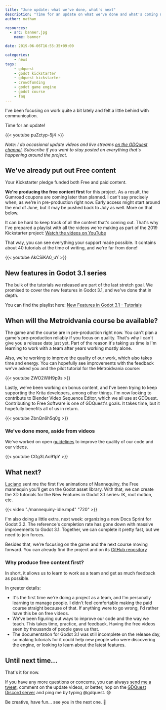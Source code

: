```yaml
---
title: "June update: what we've done, what's next"
description: "Time for an update on what we've done and what's coming next as part of the 2019 Godot Kickstarter project. See the Godot 3.1 New Features Series, Mannequiny, and more in this post. 🙂"
author: nathan

resources:
  - src: banner.jpg
    name: banner

date: 2019-06-06T16:55:35+09:00

categories:
    - news
tags:
    - gdquest
    - godot kickstarter
    - gdquest kickstarter
    - crowdfunding
    - godot game engine
    - godot course
    - faq
---
```


I've been focusing on work quite a bit lately and felt a little behind with communication. 

Time for an update!

{{< youtube puZctyp-5j4 >}}

*Note: I do occasional update videos and live streams [on the GDQuest channel](https://www.youtube.com/c/gdquest/). Subscribe if you want to stay posted on everything that's happening around the project.*

## We've already put out Free content ##

Your Kickstarter pledge funded both Free and paid content.

**We're producing the free content first** for this project. As a result, the Gumroad coupons are coming later than planned. I can't say precisely when, as we're in pre-production right now. Early access might start around the end of June, but it may be pushed back to July as well. More on that below.

It can be hard to keep track of all the content that's coming out. That's why I've prepared a playlist with all the videos we're making as part of the 2019 Kickstarter project: [Watch the videos on YouTube](https://www.youtube.com/playlist?list=PLhqJJNjsQ7KEgXeZIgZsCkabi3LWzCfAM&disable_polymer=true)

That way, you can see everything your support made possible. It contains about 40 tutorials at the time of writing, and we're far from done!

{{< youtube AkCSiKA0_uY >}}

## New features in Godot 3.1 series ##

The bulk of the tutorials we released are part of the last stretch goal. We promised to cover the new features in Godot 3.1, and we've done that in depth.

You can find the playlist here: [New Features in Godot 3.1 - Tutorials](https://www.youtube.com/watch?v=TjuK1ijv5KA&list=PLhqJJNjsQ7KEN1pQVRD4an4Ykd1i9t3t9)

## When will the Metroidvania course be available? ##

The game and the course are in pre-production right now. You can't plan a game's pre-production reliably if you focus on quality. That's why I can't give you a release date just yet. Part of the reason it's taking us time is I'm learning to work with a team after years working mostly alone.

Also, we're working to improve the quality of our work, which also takes time and energy. You can hopefully see improvements with the feedback we've asked you and the pilot tutorial for the Metroidvania course:

{{< youtube ZWO2WiH9p9s >}}

Lastly, we've been working on bonus content, and I've been trying to keep supporting the Krita developers, among other things. I'm now looking to contribute to Blender Video Sequence Editor, which we all use at GDQuest. Contributing to Free Software is one of GDQuest's goals. It takes time, but it hopefully benefits all of us in return.

{{< youtube ZbnQn6h5q0g >}}

### We've done more, aside from videos ###

We've worked on open [guidelines](https://github.com/GDQuest/gdquest-projects/blob/master/guidelines/gdscript-guidelines.md) to improve the quality of our code and our videos.

{{< youtube CGg3LAo91pY >}}

## What next?

[Luciano](https://twitter.com/lucianomunoz_) sent me the first five animations of Mannequiny, the Free mannequin you'll get on the Godot asset library. With that, we can create the 3D tutorials for the New Features in Godot 3.1 series: IK, root motion, etc.

{{< video "./mannequiny-idle.mp4" "720" >}}

I'm also doing a little extra, next week: organizing a new Docs Sprint for Godot 3.2. The reference's completion rate has gone down with massive improvements to Godot 3.1. Together, we can complete it pretty fast, but we need to join forces.

Besides that, we're focusing on the game and the next course moving forward. You can already find the project and on its [GitHub repository](https://github.com/GDQuest/godot-metroidvania-2d) 

### Why produce free content first? ###

In short, it allows us to learn to work as a team and get as much feedback as possible.

In greater details:

-   It's the first time we're doing a project as a team, and I'm personally learning to manage people. I didn't feel comfortable making the paid course straight because of that. If anything were to go wrong, I'd rather have this be on free videos.
-   We've been figuring out ways to improve our code and the way we teach. This takes time, practice, and feedback. Having the free videos seen by thousands of people gave us that.
-   The documentation for Godot 3.1 was still incomplete on the release day, so making tutorials for it could help new people who were discovering the engine, or looking to learn about the latest features.

## Until next time...

That's it for now. 

If you have any more questions or concerns, you can always [send me a tweet](https://twitter.com/NathanGDQuest), comment on the update videos, or better, hop on the [GDQuest Discord server](https://discord.gg/CHYVgar) and ping me by typing @gdquest. 😄

Be creative, have fun... see you in the next one. 🙂

